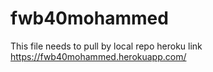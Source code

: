 # fwb40mohammed
This file needs to pull by local repo
heroku link https://fwb40mohammed.herokuapp.com/